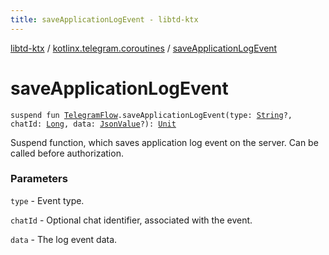 ```yaml
---
title: saveApplicationLogEvent - libtd-ktx
---
```


[libtd-ktx](../index.html) / [kotlinx.telegram.coroutines](index.html) / [saveApplicationLogEvent](./save-application-log-event.html)

# saveApplicationLogEvent

`suspend fun `[`TelegramFlow`](../kotlinx.telegram.core/-telegram-flow/index.html)`.saveApplicationLogEvent(type: `[`String`](https://kotlinlang.org/api/latest/jvm/stdlib/kotlin/-string/index.html)`?, chatId: `[`Long`](https://kotlinlang.org/api/latest/jvm/stdlib/kotlin/-long/index.html)`, data: `[`JsonValue`](https://tdlibx.github.io/td/docs/org/drinkless/td/libcore/telegram/TdApi.JsonValue.html)`?): `[`Unit`](https://kotlinlang.org/api/latest/jvm/stdlib/kotlin/-unit/index.html)

Suspend function, which saves application log event on the server. Can be called before
authorization.

### Parameters

`type` - Event type.

`chatId` - Optional chat identifier, associated with the event.

`data` - The log event data.